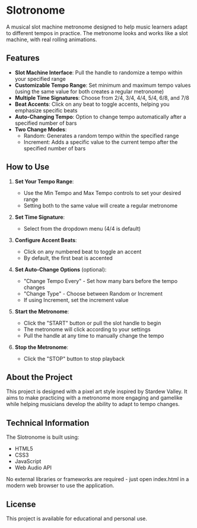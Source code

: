 # Slotronome

A musical slot machine metronome designed to help music learners adapt to different tempos in practice. The metronome looks and works like a slot machine, with real rolling animations.

## Features

- **Slot Machine Interface**: Pull the handle to randomize a tempo within your specified range
- **Customizable Tempo Range**: Set minimum and maximum tempo values (using the same value for both creates a regular metronome)
- **Multiple Time Signatures**: Choose from 2/4, 3/4, 4/4, 5/4, 6/8, and 7/8
- **Beat Accents**: Click on any beat to toggle accents, helping you emphasize specific beats
- **Auto-Changing Tempo**: Option to change tempo automatically after a specified number of bars
- **Two Change Modes**:
  - Random: Generates a random tempo within the specified range
  - Increment: Adds a specific value to the current tempo after the specified number of bars

## How to Use

1. **Set Your Tempo Range**:
   - Use the Min Tempo and Max Tempo controls to set your desired range
   - Setting both to the same value will create a regular metronome

2. **Set Time Signature**:
   - Select from the dropdown menu (4/4 is default)

3. **Configure Accent Beats**:
   - Click on any numbered beat to toggle an accent
   - By default, the first beat is accented

4. **Set Auto-Change Options** (optional):
   - "Change Tempo Every" - Set how many bars before the tempo changes
   - "Change Type" - Choose between Random or Increment
   - If using Increment, set the increment value

5. **Start the Metronome**:
   - Click the "START" button or pull the slot handle to begin
   - The metronome will click according to your settings
   - Pull the handle at any time to manually change the tempo

6. **Stop the Metronome**:
   - Click the "STOP" button to stop playback

## About the Project

This project is designed with a pixel art style inspired by Stardew Valley. It aims to make practicing with a metronome more engaging and gamelike while helping musicians develop the ability to adapt to tempo changes.

## Technical Information

The Slotronome is built using:
- HTML5
- CSS3
- JavaScript
- Web Audio API

No external libraries or frameworks are required - just open index.html in a modern web browser to use the application.

## License

This project is available for educational and personal use. 